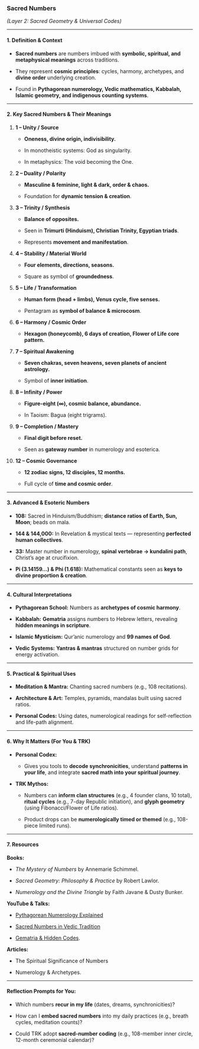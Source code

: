 ### **Sacred Numbers**

_(Layer 2: Sacred Geometry & Universal Codes)_

---

#### **1. Definition & Context**

- **Sacred numbers** are numbers imbued with **symbolic, spiritual, and metaphysical meanings** across traditions.
    
- They represent **cosmic principles**: cycles, harmony, archetypes, and **divine order** underlying creation.
    
- Found in **Pythagorean numerology, Vedic mathematics, Kabbalah, Islamic geometry, and indigenous counting systems**.
    

---

#### **2. Key Sacred Numbers & Their Meanings**

1. **1 – Unity / Source**
    
    - **Oneness, divine origin, indivisibility.**
        
    - In monotheistic systems: God as singularity.
        
    - In metaphysics: The void becoming the One.
        
2. **2 – Duality / Polarity**
    
    - **Masculine & feminine, light & dark, order & chaos.**
        
    - Foundation for **dynamic tension & creation**.
        
3. **3 – Trinity / Synthesis**
    
    - **Balance of opposites.**
        
    - Seen in **Trimurti (Hinduism), Christian Trinity, Egyptian triads**.
        
    - Represents **movement and manifestation**.
        
4. **4 – Stability / Material World**
    
    - **Four elements, directions, seasons.**
        
    - Square as symbol of **groundedness**.
        
5. **5 – Life / Transformation**
    
    - **Human form (head + limbs), Venus cycle, five senses.**
        
    - Pentagram as **symbol of balance & microcosm**.
        
6. **6 – Harmony / Cosmic Order**
    
    - **Hexagon (honeycomb), 6 days of creation, Flower of Life core pattern.**
        
7. **7 – Spiritual Awakening**
    
    - **Seven chakras, seven heavens, seven planets of ancient astrology.**
        
    - Symbol of **inner initiation**.
        
8. **8 – Infinity / Power**
    
    - **Figure-eight (∞), cosmic balance, abundance.**
        
    - In Taoism: Bagua (eight trigrams).
        
9. **9 – Completion / Mastery**
    
    - **Final digit before reset.**
        
    - Seen as **gateway number** in numerology and esoterica.
        
10. **12 – Cosmic Governance**
    
    - **12 zodiac signs, 12 disciples, 12 months.**
        
    - Full cycle of **time and cosmic order**.
        

---

#### **3. Advanced & Esoteric Numbers**

- **108:** Sacred in Hinduism/Buddhism; **distance ratios of Earth, Sun, Moon**; beads on mala.
    
- **144 & 144,000:** In Revelation & mystical texts — representing **perfected human collectives**.
    
- **33:** Master number in numerology, **spinal vertebrae → kundalini path**, Christ’s age at crucifixion.
    
- **Pi (3.14159…) & Phi (1.618):** Mathematical constants seen as **keys to divine proportion & creation**.
    

---

#### **4. Cultural Interpretations**

- **Pythagorean School:** Numbers as **archetypes of cosmic harmony**.
    
- **Kabbalah:** **Gematria** assigns numbers to Hebrew letters, revealing **hidden meanings in scripture**.
    
- **Islamic Mysticism:** Qur’anic numerology and **99 names of God**.
    
- **Vedic Systems:** **Yantras & mantras** structured on number grids for energy activation.
    

---

#### **5. Practical & Spiritual Uses**

- **Meditation & Mantra:** Chanting sacred numbers (e.g., 108 recitations).
    
- **Architecture & Art:** Temples, pyramids, mandalas built using sacred ratios.
    
- **Personal Codes:** Using dates, numerological readings for self-reflection and life-path alignment.
    

---

#### **6. Why It Matters (For You & TRK)**

- **Personal Codex:**
    
    - Gives you tools to **decode synchronicities**, understand **patterns in your life**, and integrate **sacred math into your spiritual journey**.
        
- **TRK Mythos:**
    
    - Numbers can **inform clan structures** (e.g., 4 founder clans, 10 total), **ritual cycles** (e.g., 7-day Republic initiation), and **glyph geometry** (using Fibonacci/Flower of Life ratios).
        
    - Product drops can be **numerologically timed or themed** (e.g., 108-piece limited runs).
        

---

#### **7. Resources**

**Books:**

- _The Mystery of Numbers_ by Annemarie Schimmel.
    
- _Sacred Geometry: Philosophy & Practice_ by Robert Lawlor.
    
- _Numerology and the Divine Triangle_ by Faith Javane & Dusty Bunker.
    

**YouTube & Talks:**

- [Pythagorean Numerology Explained](https://www.youtube.com/watch?v=lmWxvblJqWs)
    
- [Sacred Numbers in Vedic Tradition](https://www.youtube.com/watch?v=w0kTuxyI9dU)
    
- [Gematria & Hidden Codes](https://www.youtube.com/watch?v=xn3tX0lHj7w).
    

**Articles:**

- The Spiritual Significance of Numbers
    
- Numerology & Archetypes.
    

---

#### **Reflection Prompts for You:**

- Which numbers **recur in my life** (dates, dreams, synchronicities)?
    
- How can I **embed sacred numbers** into my daily practices (e.g., breath cycles, meditation counts)?
    
- Could TRK adopt **sacred-number coding** (e.g., 108-member inner circle, 12-month ceremonial calendar)?